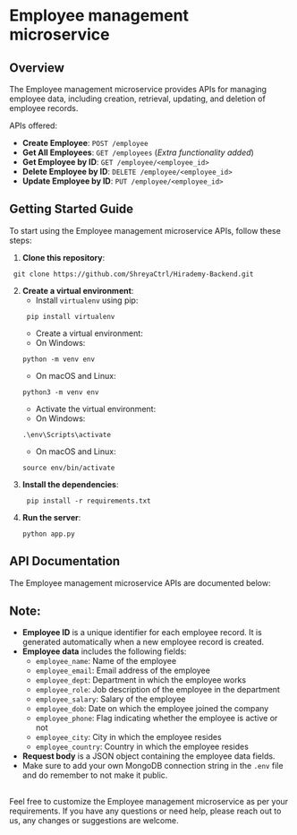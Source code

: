 # Employee management microservice

## Overview
The Employee management microservice provides APIs for managing employee data, including creation, retrieval, updating, and deletion of employee records.

APIs offered:
- **Create Employee**: `POST /employee`
- **Get All Employees**: `GET /employees` (*Extra functionality added*)
- **Get Employee by ID**: `GET /employee/<employee_id>`
- **Delete Employee by ID**: `DELETE /employee/<employee_id>` 
- **Update Employee by ID**: `PUT /employee/<employee_id>`

## Getting Started Guide
To start using the Employee management microservice APIs, follow these steps:

1. **Clone this repository**:
```
 git clone https://github.com/ShreyaCtrl/Hirademy-Backend.git
```
   
2. **Create a virtual environment**:
   - Install `virtualenv` using pip:
   ```
    pip install virtualenv
    ```
    - Create a virtual environment:
    - On Windows:
    ```
    python -m venv env
    ```
    - On macOS and Linux:
    ```
    python3 -m venv env
    ```
    - Activate the virtual environment:
    - On Windows:
    ```
    .\env\Scripts\activate
    ```
    - On macOS and Linux:
    ```
    source env/bin/activate
    ```
3. **Install the dependencies**:
   ```
    pip install -r requirements.txt
   ```
4. **Run the server**:
   ```
   python app.py
   ```


## API Documentation
The Employee management microservice APIs are documented below:

## Note:
- **Employee ID** is a unique identifier for each employee record. It is generated automatically when a new employee record is created.
- **Employee data** includes the following fields:
  - `employee_name`: Name of the employee
  - `employee_email`: Email address of the employee
  - `employee_dept`: Department in which the employee works
  - `employee_role`: Job description of the employee in the department
  - `employee_salary`: Salary of the employee
  - `employee_dob`: Date on which the employee joined the company
  - `employee_phone`: Flag indicating whether the employee is active or not
  - `employee_city`: City in which the employee resides
  - `employee_country`: Country in which the employee resides
- **Request body** is a JSON object containing the employee data fields.
- Make sure to add your own MongoDB connection string in the `.env` file and do remember to not make it public.

## 
Feel free to customize the Employee management microservice as per your requirements. If you have any questions or need help, please reach out to us, any changes or suggestions are welcome. 
